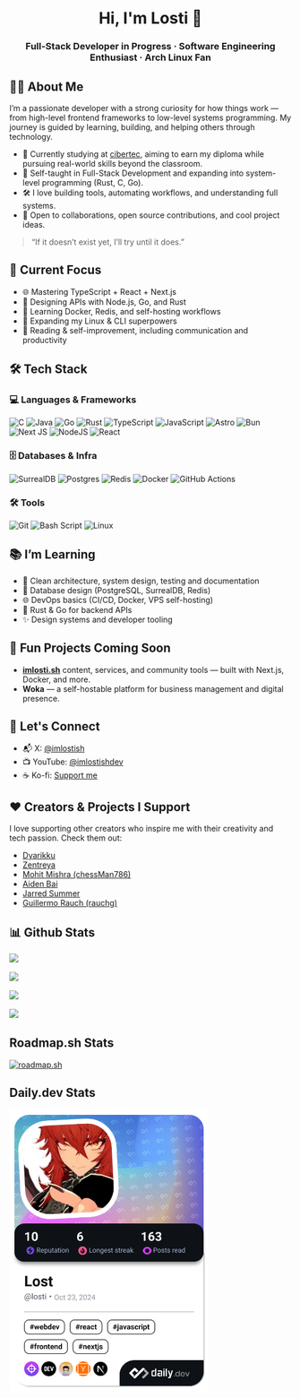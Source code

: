<h1 align="center">Hi, I'm Losti 👾</h1>
<h3 align="center">Full-Stack Developer in Progress · Software Engineering Enthusiast · Arch Linux Fan</h3>

## 👨‍💻 About Me

I’m a passionate developer with a strong curiosity for how things work — from high-level frontend frameworks to low-level systems programming. My journey is guided by learning, building, and helping others through technology.

- 🎯 Currently studying at [cibertec](https://www.cibertec.edu.pe), aiming to earn my diploma while pursuing real-world skills beyond the classroom.
- 🧠 Self-taught in Full-Stack Development and expanding into system-level programming (Rust, C, Go).
- 🛠 I love building tools, automating workflows, and understanding full systems.
- 🤝 Open to collaborations, open source contributions, and cool project ideas.

> “If it doesn’t exist yet, I’ll try until it does.”

## 🚀 Current Focus

- 🌐 Mastering TypeScript + React + Next.js
- 🧩 Designing APIs with Node.js, Go, and Rust
- 🐳 Learning Docker, Redis, and self-hosting workflows
- 🐧 Expanding my Linux & CLI superpowers
- 🧠 Reading & self-improvement, including communication and productivity

## 🛠 Tech Stack

### 💻 Languages & Frameworks

![C](https://img.shields.io/badge/c-%2300599C.svg?style=for-the-badge&logo=c&logoColor=white)
![Java](https://img.shields.io/badge/java-%23ED8B00.svg?style=for-the-badge&logo=openjdk&logoColor=white)
![Go](https://img.shields.io/badge/go-%2300ADD8.svg?style=for-the-badge&logo=go&logoColor=white)
![Rust](https://img.shields.io/badge/rust-%23000000.svg?style=for-the-badge&logo=rust&logoColor=white)
![TypeScript](https://img.shields.io/badge/typescript-%23007ACC.svg?style=for-the-badge&logo=typescript&logoColor=white)
![JavaScript](https://img.shields.io/badge/javascript-%23323330.svg?style=for-the-badge&logo=javascript&logoColor=%23F7DF1E)
![Astro](https://img.shields.io/badge/astro-%232C2052.svg?style=for-the-badge&logo=astro&logoColor=white)
![Bun](https://img.shields.io/badge/Bun-%23000000.svg?style=for-the-badge&logo=bun&logoColor=white)
![Next JS](https://img.shields.io/badge/Next-black?style=for-the-badge&logo=next.js&logoColor=white)
![NodeJS](https://img.shields.io/badge/node.js-6DA55F?style=for-the-badge&logo=node.js&logoColor=white)
![React](https://img.shields.io/badge/react-%2320232a.svg?style=for-the-badge&logo=react&logoColor=%2361DAFB)

### 🗄 Databases & Infra

![SurrealDB](https://img.shields.io/badge/SurrealDB-FF00A0?style=for-the-badge&logo=surrealdb&logoColor=white)
![Postgres](https://img.shields.io/badge/postgres-%23316192.svg?style=for-the-badge&logo=postgresql&logoColor=white)
![Redis](https://img.shields.io/badge/redis-%23DD0031.svg?style=for-the-badge&logo=redis&logoColor=white)
![Docker](https://img.shields.io/badge/docker-%230db7ed.svg?style=for-the-badge&logo=docker&logoColor=white)
![GitHub Actions](https://img.shields.io/badge/github%20actions-%232671E5.svg?style=for-the-badge&logo=githubactions&logoColor=white)

### 🛠 Tools

![Git](https://img.shields.io/badge/git-%23F05033.svg?style=for-the-badge&logo=git&logoColor=white)
![Bash Script](https://img.shields.io/badge/bash_script-%23121011.svg?style=for-the-badge&logo=gnu-bash&logoColor=white)
![Linux](https://img.shields.io/badge/-Linux-FCC624?style=for-the-badge&logo=linux&logoColor=white)

## 📚 I’m Learning

- 🧠 Clean architecture, system design, testing and documentation
- 💾 Database design (PostgreSQL, SurrealDB, Redis)
- 🌐 DevOps basics (CI/CD, Docker, VPS self-hosting)
- 🧱 Rust & Go for backend APIs
- ✨ Design systems and developer tooling

## 🧩 Fun Projects Coming Soon

- **[imlosti.sh](https://imlosti.sh)** content, services, and community tools — built with Next.js, Docker, and more.
- **Woka** — a self-hostable platform for business management and digital presence.

## 💬 Let's Connect

- 📬 X: [@imlostish](https://x.com/imlostish)
- 📺 YouTube: [@imlostishdev](https://youtube.com/@@imlostishdev)
- ☕ Ko-fi: [Support me](https://ko-fi.com/lostish)

## ❤️ Creators & Projects I Support

I love supporting other creators who inspire me with their creativity and tech passion. Check them out:

- [Dyarikku](https://x.com/dyarikku)
- [Zentreya](https://x.com/zentreya)
- [Mohit Mishra (chessMan786)](https://x.com/chessMan786)
- [Aiden Bai](https://x.com/aidenybai)
- [Jarred Summer](https://x.com/jarredsumner)
- [Guillermo Rauch (rauchg)](https://x.com/rauchg)

## 📊 Github Stats

![](https://github-readme-stats.vercel.app/api?username=imlostish&theme=dark&hide_border=false&include_all_commits=true&count_private=true)<br/>

![](https://nirzak-streak-stats.vercel.app/?user=imlostish&theme=dark&hide_border=false)

![](https://github-readme-stats.vercel.app/api/top-langs/?username=imlostish&theme=dark&hide_border=false&include_all_commits=false&count_private=false&layout=compact)

![](https://github-contributor-stats.vercel.app/api?username=imlostish&limit=5&theme=dark&combine_all_yearly_contributions=true)

## Roadmap.sh Stats

[![roadmap.sh](https://roadmap.sh/card/tall/65a7fe720c54812283f5a840?variant=dark&roadmaps=full-stack%2Cdocker%2Crust%2Cgolang)](https://roadmap.sh)

## Daily.dev Stats

<a href="https://app.daily.dev/losti"><img src="./devcard.png" width="356" alt="Lost's Dev Card"/></a>
